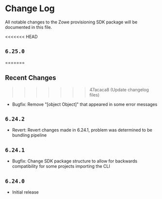 # Change Log

All notable changes to the Zowe provisioning SDK package will be documented in this file.

<<<<<<< HEAD
## `6.25.0`
=======
## Recent Changes
>>>>>>> 47acaca8 (Update changelog files)

- Bugfix: Remove "[object Object]" that appeared in some error messages

## `6.24.2`

- Revert: Revert changes made in 6.24.1, problem was determined to be bundling pipeline

## `6.24.1`

- Bugfix: Change SDK package structure to allow for backwards compatibility for some projects importing the CLI

## `6.24.0`

- Initial release
